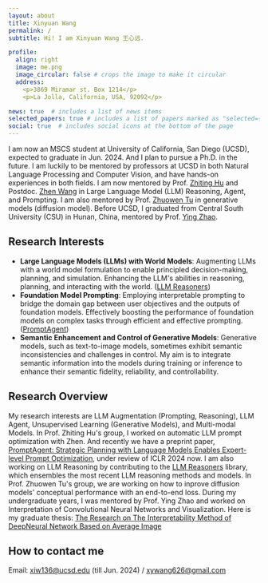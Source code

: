 ```yaml
---
layout: about
title: Xinyuan Wang
permalink: /
subtitle: Hi! I am Xinyuan Wang 王心远.

profile:
  align: right
  image: me.png
  image_circular: false # crops the image to make it circular
  address: 
    <p>3869 Miramar st. Box 1214</p>
    <p>La Jolla, California, USA, 92092</p>

news: true  # includes a list of news items
selected_papers: true # includes a list of papers marked as "selected={true}"
social: true  # includes social icons at the bottom of the page
---
```


I am now an MSCS student at University of California, San Diego (UCSD), expected to graduate in Jun. 2024. And I plan to pursue a Ph.D. in the future. I am luckily to be mentored by professors at UCSD in both Natural Language Processing and Computer Vision, and have hands-on experiences in both fields. I am now mentored by Prof. [Zhiting Hu](http://zhiting.ucsd.edu/) and Postdoc. [Zhen Wang](https://zhenwang9102.github.io/) in Large Language Model (LLM) Reasoning, Agent, and Prompting. I am also mentored by Prof. [Zhuowen Tu](https://pages.ucsd.edu/~ztu/) in generative models (diffusion model). Before UCSD, I graduated from Central South University (CSU) in Hunan, China, mentored by Prof. [Ying Zhao](https://faculty.csu.edu.cn/zhaoying). 

Research Interests
------
- **Large Language Models (LLMs) with World Models**: Augmenting LLMs with a world model formulation to enable principled decision-making, planning, and simulation. Enhancing the LLM's abilities in reasoning, planning, and interacting with the world. ([LLM Reasoners](https://www.llm-reasoners.net/))
- **Foundation Model Prompting**: Employing interpretable prompting to bridge the domain gap between user objectives and the outputs of foundation models. Effectively boosting the performance of foundation models on complex tasks through efficient and effective prompting. ([PromptAgent](https://arxiv.org/abs/2310.16427))
- **Semantic Enhancement and Control of Generative Models**: Generative models, such as text-to-image models, sometimes exhibit semantic inconsistencies and challenges in control. My aim is to integrate semantic information into the models during training or inference to enhance their semantic fidelity, reliability, and controllability.

Research Overview
------
My research interests are LLM Augmentation (Prompting, Reasoning), LLM Agent, Unsupervised Learning (Generative Models), and Multi-modal Models. In Prof. Zhiting Hu's group, I worked on automatic LLM prompt optimization with Zhen. And recently we have a preprint paper, [PromptAgent: Strategic Planning with Language Models Enables Expert-level Prompt Optimization](https://arxiv.org/abs/2310.16427), under review of ICLR 2024 now. I am also working on LLM Reasoning by contributing to the [LLM Reasoners](https://www.llm-reasoners.net/) library, which ensembles the most recent LLM reasoning methods and models. In Prof. Zhuowen Tu's group, we are working on how to inprove diffusion models' conceptual performance with an end-to-end loss. During my undergraduate years, I was mentored by Prof. Ying Zhao and worked on Interpretation of Convolutional Neural Networks and Visualization. Here is my graduate thesis: [The Research on The Interpretability Method of DeepNeural Network Based on Average Image](assets\pdf\graduate_thesis.pdf)

How to contact me
------
Email: xiw136@ucsd.edu (till Jun. 2024) / xywang626@gmail.com

